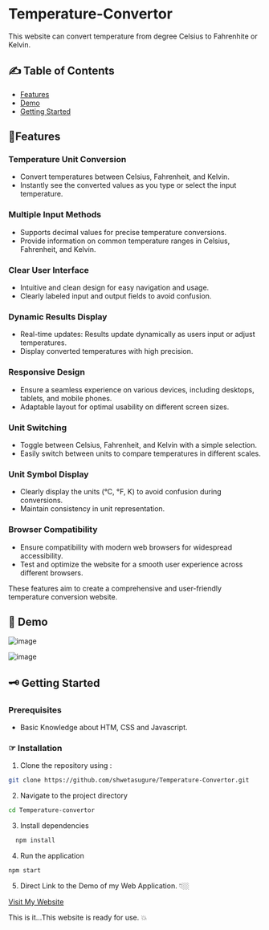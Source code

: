 # Temperature-Convertor
This website can convert temperature from degree Celsius to Fahrenhite or Kelvin.

## ✍ Table of Contents 
- [Features](#features)
- [Demo](#demo)
- [Getting Started](#getting-started)

## 🤳Features

### Temperature Unit Conversion
- Convert temperatures between Celsius, Fahrenheit, and Kelvin.
- Instantly see the converted values as you type or select the input temperature.

### Multiple Input Methods
- Supports decimal values for precise temperature conversions.
- Provide information on common temperature ranges in Celsius, Fahrenheit, and Kelvin.

### Clear User Interface
- Intuitive and clean design for easy navigation and usage.
- Clearly labeled input and output fields to avoid confusion.

### Dynamic Results Display
- Real-time updates: Results update dynamically as users input or adjust temperatures.
- Display converted temperatures with high precision.

### Responsive Design
- Ensure a seamless experience on various devices, including desktops, tablets, and mobile phones.
- Adaptable layout for optimal usability on different screen sizes.

### Unit Switching
- Toggle between Celsius, Fahrenheit, and Kelvin with a simple selection.
- Easily switch between units to compare temperatures in different scales.

### Unit Symbol Display
- Clearly display the units (°C, °F, K) to avoid confusion during conversions.
- Maintain consistency in unit representation.

### Browser Compatibility
- Ensure compatibility with modern web browsers for widespread accessibility.
- Test and optimize the website for a smooth user experience across different browsers.
  
These features aim to create a comprehensive and user-friendly temperature conversion website. 

## 🚋 Demo 
![image](https://github.com/shwetasugure/Temperature-Convertor/assets/107701519/acda2697-e5b4-4e88-96df-d8b2563a23cb)

![image](https://github.com/shwetasugure/Temperature-Convertor/assets/107701519/788b0d56-a6ee-4872-a13f-c44f3b8bf7b5)

## 🗝 Getting Started
### Prerequisites 
- Basic Knowledge about HTM, CSS and Javascript.

### ☞ Installation 
1. Clone the repository using :
```bash
git clone https://github.com/shwetasugure/Temperature-Convertor.git
```
2. Navigate to the project directory
```bash
cd Temperature-convertor
```
3. Install dependencies
```bash
  npm install
```
4. Run the application
```bash
npm start
```
5. Direct Link to the Demo of my Web Application. 👇🏼

[Visit My Website](https://jocular-mooncake-4df507.netlify.app)

This is it...This website is ready for use. 💥

   
